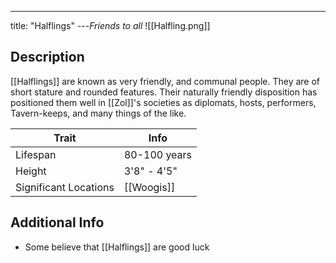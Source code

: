 ---
title: "Halflings"
---*Friends to all*
![[Halfling.png]]

## Description
[[Halflings]] are known as very friendly, and communal people. They are of short stature and rounded features. Their naturally friendly disposition has positioned them well in [[Zol]]'s societies as diplomats, hosts, performers, Tavern-keeps, and many things of the like.

| Trait | Info |
| --- | --- |
| Lifespan | 80-100 years |
| Height | 3'8" - 4'5" |
| Significant Locations | [[Woogis]] |

## Additional Info
- Some believe that [[Halflings]] are good luck